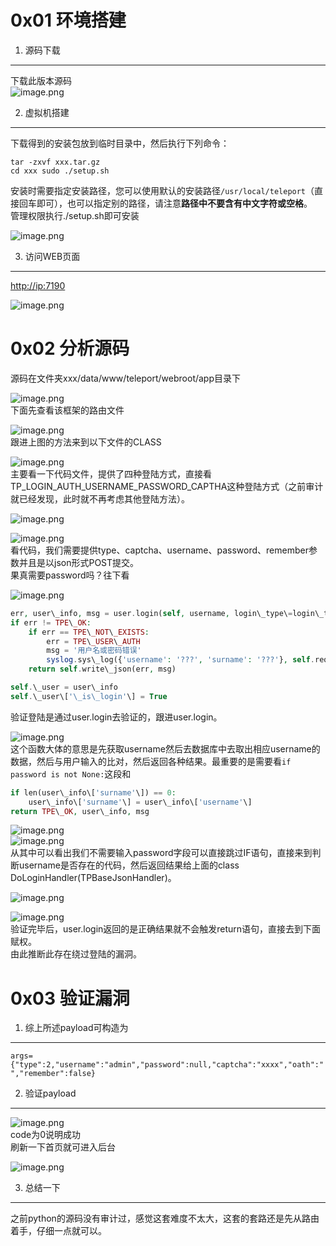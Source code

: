 **0x01** 环境搭建
=============

1. 源码下载
-------

下载此版本源码  
![image.png](https://shs3.b.qianxin.com/attack_forum/2022/08/attach-e5266a535f28526856dc0cd3fce4c8276146edc3.png)

2. 虚拟机搭建
--------

下载得到的安装包放到临时目录中，然后执行下列命令：

`tar -zxvf xxx.tar.gz`  
`cd xxx sudo ./setup.sh`

安装时需要指定安装路径，您可以使用默认的安装路径`/usr/local/teleport`（直接回车即可），也可以指定别的路径，请注意**路径中不要含有中文字符或空格**。  
管理权限执行./setup.sh即可安装

![image.png](https://shs3.b.qianxin.com/attack_forum/2022/08/attach-ad2012a328a4a451338ff3a64193b200d191f127.png)

3. 访问WEB页面
----------

<http://ip:7190>

![image.png](https://shs3.b.qianxin.com/attack_forum/2022/08/attach-6fe77a070f8fbae4cdc15d0087e5ea4b08c8859c.png)

0x02 分析源码
=========

源码在文件夹xxx/data/www/teleport/webroot/app目录下

![image.png](https://shs3.b.qianxin.com/attack_forum/2022/08/attach-54526b2b0e37cb0dec620f0789300e66f6c397a5.png)  
下面先查看该框架的路由文件

![image.png](https://shs3.b.qianxin.com/attack_forum/2022/08/attach-327f02ff228941058cfe2be59eb6261e3664f99f.png)  
跟进上图的方法来到以下文件的CLASS

![image.png](https://shs3.b.qianxin.com/attack_forum/2022/08/attach-73641f4bc75665237e361b878d759add8f707b58.png)  
主要看一下代码文件，提供了四种登陆方式，直接看TP\_LOGIN\_AUTH\_USERNAME\_PASSWORD\_CAPTHA这种登陆方式（之前审计就已经发现，此时就不再考虑其他登陆方法）。

![image.png](https://shs3.b.qianxin.com/attack_forum/2022/08/attach-42b179833a6ace0de47ad205c82fd0de60a05201.png)

![image.png](https://shs3.b.qianxin.com/attack_forum/2022/08/attach-894d8b600202bf7d276e550f4b7dcf42b92ffd74.png)  
看代码，我们需要提供type、captcha、username、password、remember参数并且是以json形式POST提交。  
果真需要password吗？往下看

![image.png](https://shs3.b.qianxin.com/attack_forum/2022/08/attach-58afc039afed7f86160ee3840475222a1062f36c.png)

```php
err, user\_info, msg = user.login(self, username, login\_type\=login\_type, password\=password, oath\_code\=oath)  
if err != TPE\_OK:  
    if err == TPE\_NOT\_EXISTS:  
        err = TPE\_USER\_AUTH  
        msg = '用户名或密码错误'  
        syslog.sys\_log({'username': '???', 'surname': '???'}, self.request.remote\_ip, TPE\_NOT\_EXISTS, '登录失败，用户\`{}\`不存在'.format(username))  
    return self.write\_json(err, msg)  

self.\_user = user\_info  
self.\_user\['\_is\_login'\] = True
```

验证登陆是通过user.login去验证的，跟进user.login。

![image.png](https://shs3.b.qianxin.com/attack_forum/2022/08/attach-3a00aa10bd9c02ba9c3455e9961aeb578b89604e.png)  
这个函数大体的意思是先获取username然后去数据库中去取出相应username的数据，然后与用户输入的比对，然后返回各种结果。最重要的是需要看`if password is not None:`这段和

```php
if len(user\_info\['surname'\]) == 0:  
    user\_info\['surname'\] = user\_info\['username'\]  
return TPE\_OK, user\_info, msg
```

![image.png](https://shs3.b.qianxin.com/attack_forum/2022/08/attach-7e2bffbe5b45ad7d60904838cc68e30fedfde2d2.png)  
![image.png](https://shs3.b.qianxin.com/attack_forum/2022/08/attach-1c941ab45a6b9538ffa92674ad63852877d381dc.png)  
从其中可以看出我们不需要输入password字段可以直接跳过IF语句，直接来到判断username是否存在的代码，然后返回结果给上面的class DoLoginHandler(TPBaseJsonHandler)。

![image.png](https://shs3.b.qianxin.com/attack_forum/2022/08/attach-58afc039afed7f86160ee3840475222a1062f36c.png)

![image.png](https://shs3.b.qianxin.com/attack_forum/2022/08/attach-ef781671d24ddd41b24d7db04c7b8ae5f7171c08.png)  
验证完毕后，user.login返回的是正确结果就不会触发return语句，直接去到下面赋权。  
由此推断此存在绕过登陆的漏洞。

0x03 验证漏洞
=========

1. 综上所述payload可构造为
------------------

`args={"type":2,"username":"admin","password":null,"captcha":"xxxx","oath":"","remember":false}`

2. 验证payload
------------

![image.png](https://shs3.b.qianxin.com/attack_forum/2022/08/attach-37f8fc0cb883c07725d6d7dbad57ef0e669c0112.png)  
code为0说明成功  
刷新一下首页就可进入后台

![image.png](https://shs3.b.qianxin.com/attack_forum/2022/08/attach-cb0d49fb355252c8ad1710acd70e48cc0f332709.png)

3. 总结一下
-------

之前python的源码没有审计过，感觉这套难度不太大，这套的套路还是先从路由着手，仔细一点就可以。